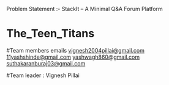 Problem Statement :- StackIt – A Minimal Q&A Forum Platform

# The_Teen_Titans

#Team members emails
vignesh2004pillai@gmail.com
11yashshinde@gmail.com
yashwagh860@gmail.com
suthakaranburaj03@gmail.com

#Team leader : Vignesh Pillai
